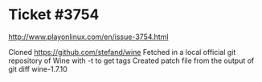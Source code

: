 Ticket #3754
============

http://www.playonlinux.com/en/issue-3754.html

Cloned https://github.com/stefand/wine
Fetched in a local official git repository of Wine with -t to get tags
Created patch file from the output of git diff wine-1.7.10
